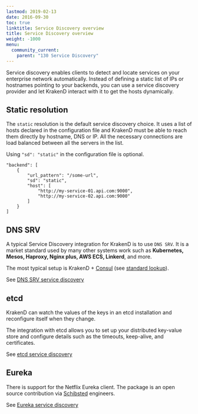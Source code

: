 ```yaml
---
lastmod: 2019-02-13
date: 2016-09-30
toc: true
linktitle: Service Discovery overview
title: Service Discovery overview
weight: -1000
menu:
  community_current:
    parent: "130 Service Discovery"
---
```


Service discovery enables clients to detect and locate services on your enterprise network automatically. Instead of defining a static list of IPs or hostnames pointing to your backends, you can use a service discovery provider and let KrakenD interact with it to get the hosts dynamically.

## Static resolution
The `static` resolution is the default service discovery choice. It uses a list of hosts declared in the configuration file and KrakenD must be able to reach them directly by hostname, DNS or IP. All the necessary connections are load balanced between all the servers in the list.

Using `"sd": "static"` in the configuration file is optional.

```
"backend": [
	{
		"url_pattern": "/some-url",
		"sd": "static",
		"host": [
			"http://my-service-01.api.com:9000",
			"http://my-service-02.api.com:9000"
		]
	}
]
```

## DNS SRV
A typical Service Discovery integration for KrakenD is to use `DNS SRV`. It is a market standard used by many other systems work such as **Kubernetes, Mesos, Haproxy, Nginx plus, AWS ECS, Linkerd**, and more.

The most typical setup is KrakenD + [Consul](https://www.consul.io/) (see [standard lookup](https://www.consul.io/docs/agent/dns.html#standard-lookup)).

See [DNS SRV service discovery](/docs/service-discovery/dns-srv/)

## etcd
KrakenD can watch the values of the keys in an etcd installation and reconfigure itself when they change.

The integration with etcd allows you to set up your distributed key-value store and configure details such as the timeouts, keep-alive, and certificates.

See [etcd service discovery](/docs/service-discovery/etcd/)

## Eureka
There is support for the Netflix Eureka client. The package is an open source contribution via [Schibsted](https://www.schibsted.com/) engineers.

See [Eureka service discovery](/docs/service-discovery/eureka/)
